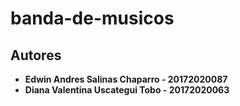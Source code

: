 # banda-de-musicos

## Autores

* **Edwin Andres Salinas Chaparro - 20172020087** 
* **Diana Valentina Uscategui Tobo - 20172020063**

